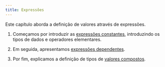 ```yaml
---
title: Expressões
---
```


Este capítulo aborda a definição de valores através de expressões.

1. Começamos por introduzir as [expressões constantes](expressoescon), introduzindo os tipos de dados e operadores elementares.

2. Em seguida, apresentamos [expressões dependentes](expressoesdep).

3. Por fim, explicamos a definição de tipos de [valores compostos](valorescompostos).
